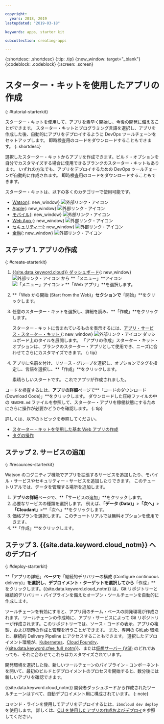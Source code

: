```yaml
---

copyright:
  years: 2018, 2019
lastupdated: "2019-03-18"

keywords: apps, starter kit

subcollection: creating-apps

---
```


{:shortdesc: .shortdesc}
{:tip: .tip}
{:new_window: target="_blank"}
{:codeblock: .codeblock}
{:screen: .screen}

# スターター・キットを使用したアプリの作成
{: #tutorial-starterkit}

スターター・キットを使用して、アプリを素早く開始し、今後の開発に備えることができます。 スターター・キットとプログラミング言語を選択し、アプリを作成した後、自動的にアプリをデプロイするように DevOps ツールチェーンをセットアップします。 即時検査用のコードをダウンロードすることもできます。
{: shortdesc}

選択したスターター・キットからアプリを作成できます。ビルド・オプションを自分でカスタマイズする場合に使用できるブランクのスターター・キットもあります。 いずれの方法でも、アプリをデプロイするための DevOps ツールチェーンが自動的に作成されます。 即時検査用のコードをダウンロードすることもできます。

スターター・キットは、以下の多くのカテゴリーで使用可能です。
* [Watson](https://{DomainName}/developer/watson/dashboard){: new_window} ![外部リンク・アイコン](../../icons/launch-glyph.svg "外部リンク・アイコン")
* [Apple](https://{DomainName}/developer/appledevelopment/dashboard){: new_window} ![外部リンク・アイコン](../../icons/launch-glyph.svg "外部リンク・アイコン")
* [モバイル](https://{DomainName}/developer/mobile/dashboard){: new_window} ![外部リンク・アイコン](../../icons/launch-glyph.svg "外部リンク・アイコン")
* [Web App ](https://{DomainName}/developer/appservice/dashboard){: new_window} ![外部リンク・アイコン](../../icons/launch-glyph.svg "外部リンク・アイコン")
* [セキュリティー](https://{DomainName}/developer/security/dashboard){: new_window} ![外部リンク・アイコン](../../icons/launch-glyph.svg "外部リンク・アイコン")
* [金融](https://{DomainName}/developer/finance/dashboard){: new_window} ![外部リンク・アイコン](../../icons/launch-glyph.svg "外部リンク・アイコン")

## ステップ 1. アプリの作成
{: #create-starterkit}

1. [{{site.data.keyword.cloud}} ダッシュボード](https://{DomainName}){: new_window} ![外部リンク・アイコン](../icons/launch-glyph.svg "外部リンク・アイコン") から **「メニュー」**アイコン![「メニュー」アイコン](../../icons/icon_hamburger.svg) > **「Web アプリ」**を選択します。

2. **「Web から開始 (Start from the Web)」**セクションで**「開始」**をクリックします。

3. 任意のスターター・キットを選択し、詳細を読み、**「作成」**をクリックします。
    
    スターター・キットに含まれているものを表示するには、[アプリ・サービス・スターター・キット ](https://{DomainName}/developer/appservice/starter-kits){: new_window} ![外部リンク・アイコン](../../icons/launch-glyph.svg "外部リンク・アイコン") ダッシュボード上のタイルを展開します。 「アプリの作成」スターター・キット・オプションは、ブランクのスターター・アプリとして使用でき、ニーズに合わせてさらにカスタマイズできます。
    {: tip}

4. アプリに名前を付け、リソース・グループを選択し、オプションでタグを指定し、言語を選択し、**「作成」**をクリックします。
    
    素晴らしいスタートです。 これでアプリが作成されました。

コードを検査するには、**アプリの詳細**ページで**「コードのダウンロード (Download Code)」**をクリックします。 ダウンロードした圧縮ファイルの中の `README.md` ファイルを参照して、スターター・アプリを稼働状態にするためにさらに操作が必要かどうかを確認します。
{: tip}

詳しくは、以下のトピックを参照してください。
 * [スターター・キットを使用した基本 Web アプリの作成](/docs/apps/tutorials?topic=creating-apps-tutorial-webapp)
 * [タグの操作](/docs/resources?topic=resources-tag)

## ステップ 2. サービスの追加
{: #resources-starterkit}

Watson のコグニティブ機能でアプリを拡張するサービスを追加したり、モバイル・サービスやセキュリティー・サービスを追加したりできます。 このチュートリアルでは、データを管理する場所を追加します。

1. **アプリの詳細**ページで、**「サービスの追加」**をクリックします。
2. 必要なサービスの種類を選択します。 例えば、**「データ (Data)」**>**「次へ」**>**「Cloudant」**>**「次へ」**をクリックします。
3. 価格プランを選択します。 このチュートリアルでは無料オプションを使用できます。
4. **「作成」**をクリックします。

## ステップ 3. {{site.data.keyword.cloud_notm}} へのデプロイ
{: #deploy-starterkit}

**「アプリの詳細」**ページで**「継続的デリバリーの構成 (Configure continuous delivery)」**を選択し、デプロイメント・ターゲットを選択してから**「作成」**をクリックします。{{site.data.keyword.cloud_notm}} は、Git リポジトリーと継続的デリバリー・パイプラインを備えたオープン・ツールチェーンを自動的に作成します。

ツールチェーンを有効にすると、アプリ用のチーム・ベースの開発環境が作成されます。 ツールチェーンの作成時に、アプリ・サービスによって Git リポジトリーが作成されます。このリポジトリーでは、ソース・コードの表示、アプリの複製、および問題の作成と管理を行うことができます。 また、専用の GitLab 環境と、継続的 Delivery Pipeline にアクセスすることもできます。 選択したデプロイメント環境が、[Kubernetes](/docs/containers?topic=containers-container_index)、[Cloud Foundry](/docs/cloud-foundry-public?topic=cloud-foundry-public-about-cf)、[{{site.data.keyword.cfee_full_notm}}](/docs/cloud-foundry?topic=cloud-foundry-about)、または[仮想サーバー (VSI)](/docs/vsi?topic=virtual-servers-getting-started-with-virtual-servers) のどれであっても、それに合わせてこれらはカスタマイズされています。

開発環境を選択した後、新しいツールチェーンのパイプライン・コンポーネントを開いて、最初のビルドとデプロイメントのプロセスを開始すると、数分後には新しいアプリを確認できます。

{{site.data.keyword.cloud_notm}} 開発者ダッシュボードから作成されたツールチェーンはすべて、自動デプロイメント用に構成されています。
{: note}

コマンド・ラインを使用してアプリをデプロイするには、`ibmcloud dev deploy` を使用します。 詳しくは、[CLI を使用したアプリの作成およびデプロイ](/docs/apps?topic=creating-apps-create-deploy-app-cli)を参照してください。
